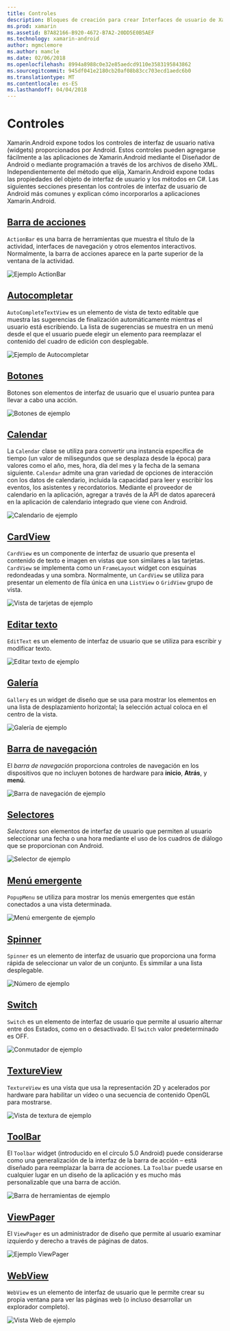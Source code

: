 ```yaml
---
title: Controles
description: Bloques de creación para crear Interfaces de usuario de Xamarin.Android
ms.prod: xamarin
ms.assetid: B7A82166-B920-4672-B7A2-20DD5E0B5AEF
ms.technology: xamarin-android
author: mgmclemore
ms.author: mamcle
ms.date: 02/06/2018
ms.openlocfilehash: 8994a8988c0e32e85aedcd9110e3583195843862
ms.sourcegitcommit: 945df041e2180cb20af08b83cc703ecd1aedc6b0
ms.translationtype: MT
ms.contentlocale: es-ES
ms.lasthandoff: 04/04/2018
---
```

# <a name="controls"></a>Controles


Xamarin.Android expone todos los controles de interfaz de usuario nativa (widgets) proporcionados por Android. Estos controles pueden agregarse fácilmente a las aplicaciones de Xamarin.Android mediante el Diseñador de Android o mediante programación a través de los archivos de diseño XML. Independientemente del método que elija, Xamarin.Android expone todas las propiedades del objeto de interfaz de usuario y los métodos en C#. Las siguientes secciones presentan los controles de interfaz de usuario de Android más comunes y explican cómo incorporarlos a aplicaciones Xamarin.Android.

## <a name="action-barandroiduser-interfacecontrolsaction-barmd"></a>[Barra de acciones](~/android/user-interface/controls/action-bar.md) 

`ActionBar` es una barra de herramientas que muestra el título de la actividad, interfaces de navegación y otros elementos interactivos. Normalmente, la barra de acciones aparece en la parte superior de la ventana de la actividad.

![Ejemplo ActionBar](images/action-bar.png)


## <a name="auto-completeandroiduser-interfacecontrolsauto-completemd"></a>[Autocompletar](~/android/user-interface/controls/auto-complete.md)

`AutoCompleteTextView` es un elemento de vista de texto editable que muestra las sugerencias de finalización automáticamente mientras el usuario está escribiendo. La lista de sugerencias se muestra en un menú desde el que el usuario puede elegir un elemento para reemplazar el contenido del cuadro de edición con desplegable.

![Ejemplo de Autocompletar](images/auto-complete.png)


## <a name="buttonsandroiduser-interfacecontrolsbuttonsindexmd"></a>[Botones](~/android/user-interface/controls/buttons/index.md)

Botones son elementos de interfaz de usuario que el usuario puntea para llevar a cabo una acción.

![Botones de ejemplo](images/buttons.png)


## <a name="calendarandroiduser-interfacecontrolscalendarmd"></a>[Calendar](~/android/user-interface/controls/calendar.md)

La `Calendar` clase se utiliza para convertir una instancia específica de tiempo (un valor de milisegundos que se desplaza desde la época) para valores como el año, mes, hora, día del mes y la fecha de la semana siguiente.
`Calendar` admite una gran variedad de opciones de interacción con los datos de calendario, incluida la capacidad para leer y escribir los eventos, los asistentes y recordatorios. Mediante el proveedor de calendario en la aplicación, agregar a través de la API de datos aparecerá en la aplicación de calendario integrado que viene con Android.

![Calendario de ejemplo](images/calendar.png)


## <a name="cardviewandroiduser-interfacecontrolscard-viewmd"></a>[CardView](~/android/user-interface/controls/card-view.md)

`CardView` es un componente de interfaz de usuario que presenta el contenido de texto e imagen en vistas que son similares a las tarjetas. `CardView` se implementa como un `FrameLayout` widget con esquinas redondeadas y una sombra. Normalmente, un `CardView` se utiliza para presentar un elemento de fila única en una `ListView` o `GridView` grupo de vista.

![Vista de tarjetas de ejemplo](images/cardview.png)


## <a name="edit-textandroiduser-interfacecontrolsedit-textmd"></a>[Editar texto](~/android/user-interface/controls/edit-text.md)

`EditText` es un elemento de interfaz de usuario que se utiliza para escribir y modificar texto.

![Editar texto de ejemplo](images/edit-text.png)


## <a name="galleryandroiduser-interfacecontrolsgallerymd"></a>[Galería](~/android/user-interface/controls/gallery.md)

`Gallery` es un widget de diseño que se usa para mostrar los elementos en una lista de desplazamiento horizontal; la selección actual coloca en el centro de la vista.

![Galería de ejemplo](images/gallery.png)


## <a name="navigation-barandroiduser-interfacecontrolsnavigation-barmd"></a>[Barra de navegación](~/android/user-interface/controls/navigation-bar.md)

El *barra de navegación* proporciona controles de navegación en los dispositivos que no incluyen botones de hardware para **inicio**, **Atrás**, y **menú**.

![Barra de navegación de ejemplo](images/navigation-bar.png)


## <a name="pickersandroiduser-interfacecontrolspickersindexmd"></a>[Selectores](~/android/user-interface/controls/pickers/index.md)

*Selectores* son elementos de interfaz de usuario que permiten al usuario seleccionar una fecha o una hora mediante el uso de los cuadros de diálogo que se proporcionan con Android.

![Selector de ejemplo](images/picker.png)


## <a name="popup-menuandroiduser-interfacecontrolspopup-menumd"></a>[Menú emergente](~/android/user-interface/controls/popup-menu.md)

`PopupMenu` se utiliza para mostrar los menús emergentes que están conectados a una vista determinada.

![Menú emergente de ejemplo](images/popup-menu.png)


## <a name="spinnerandroiduser-interfacecontrolsspinnermd"></a>[Spinner](~/android/user-interface/controls/spinner.md)

`Spinner` es un elemento de interfaz de usuario que proporciona una forma rápida de seleccionar un valor de un conjunto. Es simmilar a una lista desplegable. 

![Número de ejemplo](images/spinner.png)


## <a name="switchandroiduser-interfacecontrolsswitchmd"></a>[Switch](~/android/user-interface/controls/switch.md)

`Switch` es un elemento de interfaz de usuario que permite al usuario alternar entre dos Estados, como en o desactivado. El `Switch` valor predeterminado es OFF.

![Conmutador de ejemplo](images/switch.png)


## <a name="textureviewandroiduser-interfacecontrolstexture-viewmd"></a>[TextureView](~/android/user-interface/controls/texture-view.md)

`TextureView` es una vista que usa la representación 2D y acelerados por hardware para habilitar un vídeo o una secuencia de contenido OpenGL para mostrarse.

![Vista de textura de ejemplo](images/texture-view.png)


## <a name="toolbarandroiduser-interfacecontrolstool-barindexmd"></a>[ToolBar](~/android/user-interface/controls/tool-bar/index.md)

El `Toolbar` widget (introducido en el círculo 5.0 Android) puede considerarse como una generalización de la interfaz de la barra de acción &ndash; está diseñado para reemplazar la barra de acciones. La `Toolbar` puede usarse en cualquier lugar en un diseño de la aplicación y es mucho más personalizable que una barra de acción.

![Barra de herramientas de ejemplo](images/toolbar.png)


## <a name="viewpagerandroiduser-interfacecontrolsview-pagerindexmd"></a>[ViewPager](~/android/user-interface/controls/view-pager/index.md) 

El `ViewPager` es un administrador de diseño que permite al usuario examinar izquierdo y derecho a través de páginas de datos.

![Ejemplo ViewPager](images/viewpager.png)


## <a name="webviewandroiduser-interfacecontrolsweb-viewmd"></a>[WebView](~/android/user-interface/controls/web-view.md)

`WebView` es un elemento de interfaz de usuario que le permite crear su propia ventana para ver las páginas web (o incluso desarrollar un explorador completo).

![Vista Web de ejemplo](images/web-view.png)

